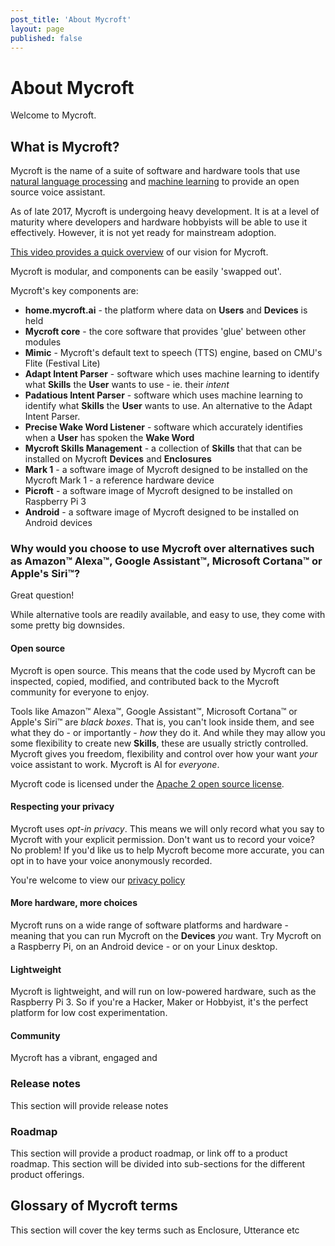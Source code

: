 ```yaml
---
post_title: 'About Mycroft'
layout: page
published: false
---
```


# About Mycroft

Welcome to Mycroft.

## What is Mycroft?

Mycroft is the name of a suite of software and hardware tools that use [natural language processing](https://en.wikipedia.org/wiki/Natural_language_processing) and [machine learning](https://en.wikipedia.org/wiki/Machine_learning) to provide an open source voice assistant.

As of late 2017, Mycroft is undergoing heavy development. It is at a level of maturity where developers and hardware hobbyists will be able to use it effectively. However, it is not yet ready for mainstream adoption.

[This video provides a quick overview](https://youtu.be/m4L0QfzUeEI) of our vision for Mycroft.

Mycroft is modular, and components can be easily 'swapped out'.

Mycroft's key components are:

* **home.mycroft.ai** - the platform where data on **Users** and **Devices** is held
* **Mycroft core** - the core software that provides 'glue' between other modules
* **Mimic** - Mycroft's default text to speech (TTS) engine, based on CMU's Flite (Festival Lite)
* **Adapt Intent Parser** - software which uses machine learning to identify what **Skills** the **User** wants to use - ie. their _intent_
* **Padatious Intent Parser** - software which uses machine learning to identify what **Skills** the **User** wants to use. An alternative to the Adapt Intent Parser.
* **Precise Wake Word Listener** - software which accurately identifies when a **User** has spoken the **Wake Word**
* **Mycroft Skills Management** - a collection of **Skills** that that can be installed on Mycroft **Devices** and **Enclosures**
* **Mark 1** - a software image of Mycroft designed to be installed on the Mycroft Mark 1 - a reference hardware device
* **Picroft** - a software image of Mycroft designed to be installed on Raspberry Pi 3
* **Android** - a software image of Mycroft designed to be installed on Android devices

### Why would you choose to use Mycroft over alternatives such as Amazon™ Alexa™, Google Assistant™, Microsoft Cortana™ or Apple's Siri™?

Great question!

While alternative tools are readily available, and easy to use, they come with some pretty big downsides.

#### Open source

Mycroft is open source. This means that the code used by Mycroft can be inspected, copied, modified, and contributed back to the Mycroft community for everyone to enjoy.

Tools like Amazon™ Alexa™, Google Assistant™, Microsoft Cortana™ or Apple's Siri™ are _black boxes_. That is, you can't look inside them, and see what they do - or importantly - _how_ they do it. And while they may allow you some flexibility to create new **Skills**, these are usually strictly controlled. Mycroft gives you freedom, flexibility and control over how your want _your_ voice assistant to work. Mycroft is AI for _everyone_.

Mycroft code is licensed under the [Apache 2 open source license](https://en.wikipedia.org/wiki/Apache_License).

#### Respecting your privacy

Mycroft uses _opt-in privacy_. This means we will only record what you say to Mycroft with your explicit permission. Don't want us to record your voice? No problem! If you'd like us to help Mycroft become more accurate, you can opt in to have your voice anonymously recorded.

You're welcome to view our [privacy policy](https://home.mycroft.ai/#/privacy-policy)

#### More hardware, more choices

Mycroft runs on a wide range of software platforms and hardware - meaning that you can run Mycroft on the **Devices** _you_ want. Try Mycroft on a Raspberry Pi, on an Android device - or on your Linux desktop.

#### Lightweight

Mycroft is lightweight, and will run on low-powered hardware, such as the Raspberry Pi 3. So if you're a Hacker, Maker or Hobbyist, it's the perfect platform for low cost experimentation.

#### Community

Mycroft has a vibrant, engaged and





### Release notes

This section will provide release notes

### Roadmap

This section will provide a product roadmap, or link off to a product roadmap. This section will be divided into sub-sections for the different product offerings.

## Glossary of Mycroft terms

This section will cover the key terms such as Enclosure, Utterance etc
